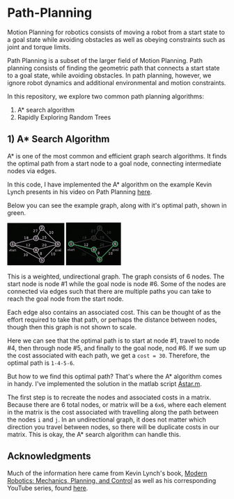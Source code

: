 # Path-Planning

Motion Planning for robotics consists of moving a robot from a start state to a goal state while avoiding obstacles as well as obeying constraints such as joint and torque limits.

Path Planning is a subset of the larger field of Motion Planning. Path planning consists of finding the geometric path that connects a start state to a goal state, while avoiding obstacles. In path planning, however, we ignore robot dynamics and additional environmental and motion constraints.

In this repository, we explore two common path planning algorithms:
1. A* search algorithm
2. Rapidly Exploring Random Trees

## 1) A* Search Algorithm

A* is one of the most common and efficient graph search algorithms. It finds the optimal path from a start node to a goal node, connecting intermediate nodes via edges.

In this code, I have implemented the A* algorithm on the example Kevin Lynch presents in his video on Path Planning [here](https://youtu.be/ZI800-2jv38).

Below you can see the example graph, along with it's optimal path, shown in green.

<img src="https://github.com/jschultz299/Path-Planning/blob/main/A-Star/img/graph.png" width=26%> <img src="https://github.com/jschultz299/Path-Planning/blob/main/A-Star/img/solution.png" width=25%>

This is a weighted, undirectional graph. The graph consists of 6 nodes. The start node is node #1 while the goal node is node #6. Some of the nodes are connected via edges such that there are multiple paths you can take to reach the goal node from the start node.

Each edge also contains an associated cost. This can be thought of as the effort required to take that path, or perhaps the distance between nodes, though then this graph is not shown to scale.

Here we can see that the optimal path is to start at node #1, travel to node #4, then through node #5, and finally to the goal node, nod #6. If we sum up the cost associated with each path, we get a ```cost = 30```. Therefore, the optimal path is ```1-4-5-6```.

But how to we find this optimal path? That's where the A* algorithm comes in handy. I've implemented the solution in the matlab script [Astar.m](https://github.com/jschultz299/Path-Planning/blob/main/A-Star/aStar.m).

The first step is to recreate the nodes and associated costs in a matrix. Because there are 6 total nodes, or matrix will be a ```6x6```, where each element in the matrix is the cost associated with travelling along the path between the nodes ```i``` and ```j```. In an undirectional graph, it does not matter which direction you travel between nodes, so there will be duplicate costs in our matrix. This is okay, the A* search algorithm can handle this.


## Acknowledgments
Much of the information here came from Kevin Lynch's book, [Modern Robotics: Mechanics, Planning, and Control](http://hades.mech.northwestern.edu/images/7/7f/MR.pdf) as well as his corresponding YouTube series, found [here](https://www.youtube.com/playlist?list=PLggLP4f-rq02vX0OQQ5vrCxbJrzamYDfx).


